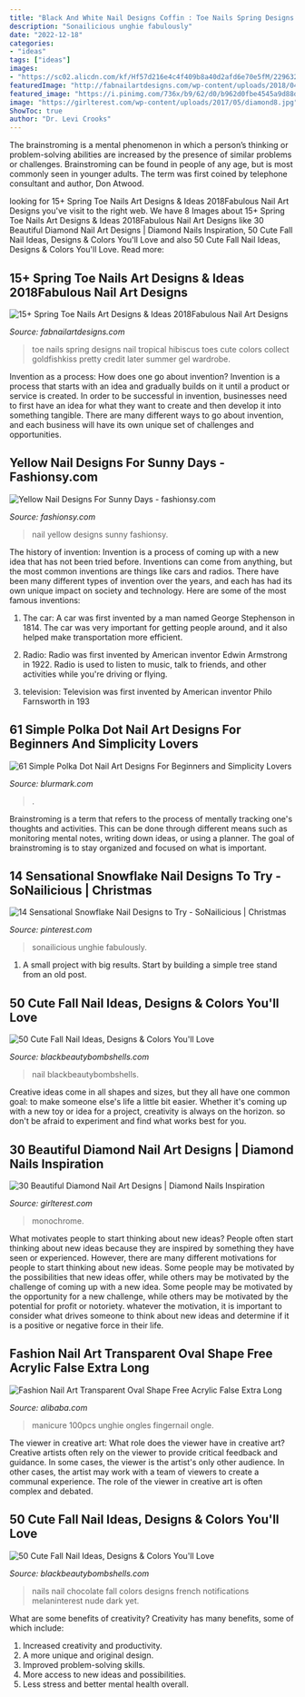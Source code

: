```yaml
---
title: "Black And White Nail Designs Coffin : Toe Nails Spring Designs Nail Tropical Hibiscus Toes Cute Colors Collect Goldfishkiss Pretty Credit Later Summer Gel Wardrobe"
description: "Sonailicious unghie fabulously"
date: "2022-12-18"
categories:
- "ideas"
tags: ["ideas"]
images:
- "https://sc02.alicdn.com/kf/Hf57d216e4c4f409b8a40d2afd6e70e5fM/229632495/Hf57d216e4c4f409b8a40d2afd6e70e5fM.jpg"
featuredImage: "http://fabnailartdesigns.com/wp-content/uploads/2018/04/15-Spring-Toe-Nails-Art-Designs-Ideas-2018-2.jpg"
featured_image: "https://i.pinimg.com/736x/b9/62/d0/b962d0fbe4545a9d88d43f481980f9f6.jpg"
image: "https://girlterest.com/wp-content/uploads/2017/05/diamond8.jpg"
ShowToc: true
author: "Dr. Levi Crooks"
---
```



The brainstroming is a mental phenomenon in which a person’s thinking or problem-solving abilities are increased by the presence of similar problems or challenges. Brainstroming can be found in people of any age, but is most commonly seen in younger adults. The term was first coined by telephone consultant and author, Don Atwood.

	

		
looking for 15+ Spring Toe Nails Art Designs &amp; Ideas 2018Fabulous Nail Art Designs you've visit to the right web. We have 8 Images about 15+ Spring Toe Nails Art Designs &amp; Ideas 2018Fabulous Nail Art Designs like 30 Beautiful Diamond Nail Art Designs | Diamond Nails Inspiration, 50 Cute Fall Nail Ideas, Designs &amp; Colors You&#039;ll Love and also 50 Cute Fall Nail Ideas, Designs &amp; Colors You&#039;ll Love. Read more:
		
    
## 15+ Spring Toe Nails Art Designs &amp; Ideas 2018Fabulous Nail Art Designs

<img loading=lazy src="http://fabnailartdesigns.com/wp-content/uploads/2018/04/15-Spring-Toe-Nails-Art-Designs-Ideas-2018-2.jpg" onerror="this.onerror=null;this.src='https://tse1.mm.bing.net/th?id=OIP.HxM8nOz5ffKiKdGHrlQLYwHaJP&amp;pid=15.1';" alt="15+ Spring Toe Nails Art Designs &amp; Ideas 2018Fabulous Nail Art Designs">

_Source: fabnailartdesigns.com_

>toe nails spring designs nail tropical hibiscus toes cute colors collect goldfishkiss pretty credit later summer gel wardrobe. 

	

Invention as a process: How does one go about invention?
Invention is a process that starts with an idea and gradually builds on it until a product or service is created. In order to be successful in invention, businesses need to first have an idea for what they want to create and then develop it into something tangible. There are many different ways to go about invention, and each business will have its own unique set of challenges and opportunities.

    
## Yellow Nail Designs For Sunny Days - Fashionsy.com

<img loading=lazy src="https://fashionsy.com/wp-content/uploads/2014/05/yellow-nail-art-designs-3.jpg" onerror="this.onerror=null;this.src='https://tse4.mm.bing.net/th?id=OIP.TdmkpX7o_8hQmYIN4XK-RQHaFj&amp;pid=15.1';" alt="Yellow Nail Designs For Sunny Days - fashionsy.com">

_Source: fashionsy.com_

>nail yellow designs sunny fashionsy. 

	

The history of invention:
Invention is a process of coming up with a new idea that has not been tried before. Inventions can come from anything, but the most common inventions are things like cars and radios. There have been many different types of invention over the years, and each has had its own unique impact on society and technology. Here are some of the most famous inventions:
1) The car: A car was first invented by a man named George Stephenson in 1814. The car was very important for getting people around, and it also helped make transportation more efficient.

2) Radio: Radio was first invented by American inventor Edwin Armstrong in 1922. Radio is used to listen to music, talk to friends, and other activities while you're driving or flying.

3) television: Television was first invented by American inventor Philo Farnsworth in 193
    
## 61 Simple Polka Dot Nail Art Designs For Beginners And Simplicity Lovers

<img loading=lazy src="https://www.blurmark.com/wp-content/uploads/2017/05/Black-Grey-Nails-With-White-Polka-Dots-820x1024.jpg" onerror="this.onerror=null;this.src='https://tse1.mm.bing.net/th?id=OIP.BQ19I7fvjprtzZOoGeCe4QHaJP&amp;pid=15.1';" alt="61 Simple Polka Dot Nail Art Designs For Beginners and Simplicity Lovers">

_Source: blurmark.com_

>. 

	

Brainstroming is a term that refers to the process of mentally tracking one's thoughts and activities. This can be done through different means such as monitoring mental notes, writing down ideas, or using a planner. The goal of brainstroming is to stay organized and focused on what is important.

    
## 14 Sensational Snowflake Nail Designs To Try - SoNailicious | Christmas

<img loading=lazy src="https://i.pinimg.com/736x/b9/62/d0/b962d0fbe4545a9d88d43f481980f9f6.jpg" onerror="this.onerror=null;this.src='https://tse1.mm.bing.net/th?id=OIP.wYSwk2GhI8V0GC_v3stlugHaK-&amp;pid=15.1';" alt="14 Sensational Snowflake Nail Designs to Try - SoNailicious | Christmas">

_Source: pinterest.com_

>sonailicious unghie fabulously. 

	

1. A small project with big results. Start by building a simple tree stand from an old post.

    
## 50 Cute Fall Nail Ideas, Designs &amp; Colors You&#039;ll Love

<img loading=lazy src="https://blackbeautybombshells.com/wp-content/uploads/2019/09/67845080_182755932735043_4003529405419339176_n.jpg" onerror="this.onerror=null;this.src='https://tse3.mm.bing.net/th?id=OIP.4D35733MfN_LsB0e4sBNJAHaID&amp;pid=15.1';" alt="50 Cute Fall Nail Ideas, Designs &amp; Colors You&#039;ll Love">

_Source: blackbeautybombshells.com_

>nail blackbeautybombshells. 

	

Creative ideas come in all shapes and sizes, but they all have one common goal: to make someone else's life a little bit easier. Whether it's coming up with a new toy or idea for a project, creativity is always on the horizon. so don't be afraid to experiment and find what works best for you.

    
## 30 Beautiful Diamond Nail Art Designs | Diamond Nails Inspiration

<img loading=lazy src="https://girlterest.com/wp-content/uploads/2017/05/diamond8.jpg" onerror="this.onerror=null;this.src='https://tse4.mm.bing.net/th?id=OIP.pxAoAlBFkQL3y8CuZScYUAHaHa&amp;pid=15.1';" alt="30 Beautiful Diamond Nail Art Designs | Diamond Nails Inspiration">

_Source: girlterest.com_

>monochrome. 

	

What motivates people to start thinking about new ideas?
People often start thinking about new ideas because they are inspired by something they have seen or experienced. However, there are many different motivations for people to start thinking about new ideas. Some people may be motivated by the possibilities that new ideas offer, while others may be motivated by the challenge of coming up with a new idea. Some people may be motivated by the opportunity for a new challenge, while others may be motivated by the potential for profit or notoriety. whatever the motivation, it is important to consider what drives someone to think about new ideas and determine if it is a positive or negative force in their life.

    
## Fashion Nail Art Transparent Oval Shape Free Acrylic False Extra Long

<img loading=lazy src="https://sc02.alicdn.com/kf/Hf57d216e4c4f409b8a40d2afd6e70e5fM/229632495/Hf57d216e4c4f409b8a40d2afd6e70e5fM.jpg" onerror="this.onerror=null;this.src='https://tse2.mm.bing.net/th?id=OIP.p2F8el4q0k7jrZm77LNkxQHaHa&amp;pid=15.1';" alt="Fashion Nail Art Transparent Oval Shape Free Acrylic False Extra Long">

_Source: alibaba.com_

>manicure 100pcs unghie ongles fingernail ongle. 

	

The viewer in creative art: What role does the viewer have in creative art?
Creative artists often rely on the viewer to provide critical feedback and guidance. In some cases, the viewer is the artist's only other audience. In other cases, the artist may work with a team of viewers to create a communal experience. The role of the viewer in creative art is often complex and debated.

    
## 50 Cute Fall Nail Ideas, Designs &amp; Colors You&#039;ll Love

<img loading=lazy src="https://blackbeautybombshells.com/wp-content/uploads/2019/09/CB08009A-8793-4C26-B51D-DD29F4569AFD.jpeg" onerror="this.onerror=null;this.src='https://tse4.mm.bing.net/th?id=OIP.egeRSE281mbcpNFRQrc9wAHaJM&amp;pid=15.1';" alt="50 Cute Fall Nail Ideas, Designs &amp; Colors You&#039;ll Love">

_Source: blackbeautybombshells.com_

>nails nail chocolate fall colors designs french notifications melaninterest nude dark yet. 

	

What are some benefits of creativity?
Creativity has many benefits, some of which include: 
1. Increased creativity and productivity.
2. A more unique and original design.
3. Improved problem-solving skills.
4. More access to new ideas and possibilities. 
5. Less stress and better mental health overall.

